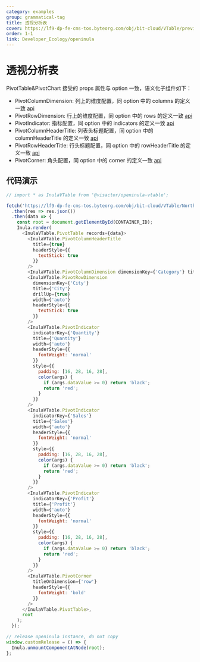 ```yaml
---
category: examples
group: grammatical-tag
title: 透视分析表
cover: https://lf9-dp-fe-cms-tos.byteorg.com/obj/bit-cloud/VTable/preview/pivot-table.png
order: 1-1
link: Developer_Ecology/openinula
---
```


# 透视分析表

PivotTable&PivotChart 接受的 props 属性与 option 一致，语义化子组件如下：

- PivotColumnDimension: 列上的维度配置，同 option 中的 columns 的定义一致 [api](../../option/PivotTable-columns-text#headerType)
- PivotRowDimension: 行上的维度配置，同 option 中的 rows 的定义一致 [api](../../option/PivotTable-rows-text#headerType)
- PivotIndicator: 指标配置，同 option 中的 indicators 的定义一致 [api](../../option/PivotTable-indicators-text#cellType)
- PivotColumnHeaderTitle: 列表头标题配置，同 option 中的 columnHeaderTitle 的定义一致 [api](../../option/PivotTable#rowHeaderTitle)
- PivotRowHeaderTitle: 行头标题配置，同 option 中的 rowHeaderTitle 的定义一致 [api](../../option/PivotTable#columnHeaderTitle)
- PivotCorner: 角头配置，同 option 中的 corner 的定义一致 [api](../../option/PivotTable#corner)

## 代码演示

```javascript livedemo template=vtable-openinula
// import * as InulaVTable from '@visactor/openinula-vtable';

fetch('https://lf9-dp-fe-cms-tos.byteorg.com/obj/bit-cloud/VTable/North_American_Superstore_Pivot_data.json')
  .then(res => res.json())
  .then(data => {
    const root = document.getElementById(CONTAINER_ID);
    Inula.render(
      <InulaVTable.PivotTable records={data}>
        <InulaVTable.PivotColumnHeaderTitle
          title={true}
          headerStyle={{
            textStick: true
          }}
        />
        <InulaVTable.PivotColumnDimension dimensionKey={'Category'} title={'Category'} width={'auto'} />
        <InulaVTable.PivotRowDimension
          dimensionKey={'City'}
          title={'City'}
          drillUp={true}
          width={'auto'}
          headerStyle={{
            textStick: true
          }}
        />
        <InulaVTable.PivotIndicator
          indicatorKey={'Quantity'}
          title={'Quantity'}
          width={'auto'}
          headerStyle={{
            fontWeight: 'normal'
          }}
          style={{
            padding: [16, 28, 16, 28],
            color(args) {
              if (args.dataValue >= 0) return 'black';
              return 'red';
            }
          }}
        />
        <InulaVTable.PivotIndicator
          indicatorKey={'Sales'}
          title={'Sales'}
          width={'auto'}
          headerStyle={{
            fontWeight: 'normal'
          }}
          style={{
            padding: [16, 28, 16, 28],
            color(args) {
              if (args.dataValue >= 0) return 'black';
              return 'red';
            }
          }}
        />
        <InulaVTable.PivotIndicator
          indicatorKey={'Profit'}
          title={'Profit'}
          width={'auto'}
          headerStyle={{
            fontWeight: 'normal'
          }}
          style={{
            padding: [16, 28, 16, 28],
            color(args) {
              if (args.dataValue >= 0) return 'black';
              return 'red';
            }
          }}
        />
        <InulaVTable.PivotCorner
          titleOnDimension={'row'}
          headerStyle={{
            fontWeight: 'bold'
          }}
        />
      </InulaVTable.PivotTable>,
      root
    );
  });

// release openinula instance, do not copy
window.customRelease = () => {
  Inula.unmountComponentAtNode(root);
};
```
